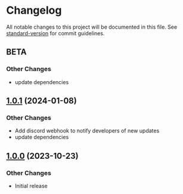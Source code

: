 # Changelog

All notable changes to this project will be documented in this file. See [standard-version](https://github.com/conventional-changelog/standard-version) for commit guidelines.

## BETA

### Other Changes

- update dependencies

## [1.0.1](https://github.com/homebridge/plugin-ui-utils/compare/v1.0.0...v1.0.1) (2024-01-08)

### Other Changes

- Add discord webhook to notify developers of new updates
- update dependencies

## [1.0.0](https://github.com/homebridge/plugin-ui-utils/tree/v1.0.0) (2023-10-23)

### Other Changes

- Initial release

